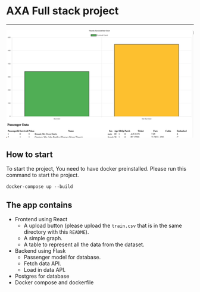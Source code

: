 # AXA Full stack project
---------------

![image info](./image.png)


## How to start

To start the project, You need to have docker preinstalled. Please run this command to start the project.

```
docker-compose up --build
```

## The app contains

- Frontend using React
    - A upload button (please upload the ```train.csv``` that is in the same directory with this ```README```).
    - A simple graph.
    - A table to represent all the data from the dataset.
- Backend using Flask
    - Passenger model for database.
    - Fetch data API.
    - Load in data API.
- Postgres for database
- Docker compose and dockerfile